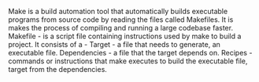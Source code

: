 Make is a build automation tool that automatically builds executable programs from source code by reading the files called Makefiles. It is makes the process of compiling and running a large codebase faster. Makefile - is a script file containing instructions used by make to build a project. It consists of a - 
Target - a file that needs to generate, an executable file.
Dependencies - a file that the target depends on.
Recipes - commands or instructions that make executes to build the executable file, target from the dependencies.

